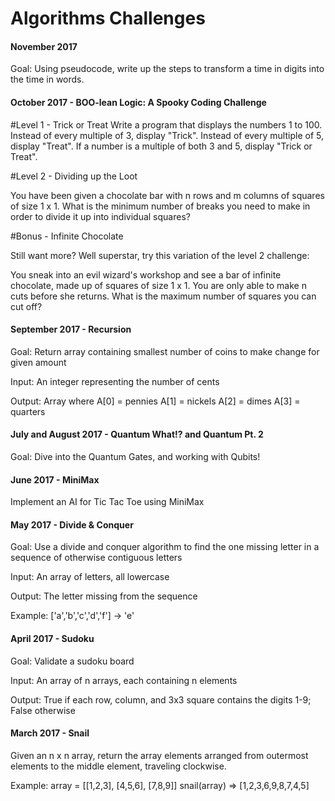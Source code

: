 # Algorithms Challenges

#### November 2017
Goal: Using pseudocode, write up the steps to transform a time in digits into the time in words. 

#### October 2017 - BOO-lean Logic: A Spooky Coding Challenge
#Level 1 - Trick or Treat
Write a program that displays the numbers 1 to 100. Instead of every multiple of 3, display "Trick". Instead of every multiple of 5, display "Treat". If a number is a multiple of both 3 and 5, display "Trick or Treat".

#Level 2 - Dividing up the Loot

You have been given a chocolate bar with n rows and m columns of squares of size 1 x 1. What is the minimum number of breaks you need to make in order to divide it up into individual squares? 

#Bonus - Infinite Chocolate

Still want more? Well superstar, try this variation of the level 2 challenge:

You sneak into an evil wizard's workshop and see a bar of infinite chocolate, made up of squares of size 1 x 1. You are only able to make n cuts before she returns. What is the maximum number of squares you can cut off? 

#### September 2017 - Recursion
Goal: Return array containing smallest number of coins to make change for given amount

Input: An integer representing the number of cents

Output: Array where 
A[0] = pennies
A[1] = nickels
A[2] = dimes
A[3] = quarters

#### July and August 2017 - Quantum What!? and Quantum Pt. 2
Goal: Dive into the Quantum Gates, and working with Qubits!

#### June 2017 - MiniMax
Implement an AI for Tic Tac Toe using MiniMax

#### May 2017 - Divide & Conquer
Goal: Use a divide and conquer algorithm to find the one missing letter in a sequence of otherwise contiguous letters

Input: An array of letters, all lowercase

Output: The letter missing from the sequence

Example: ['a','b','c','d','f'] -> 'e'
#### April 2017 - Sudoku
Goal: Validate a sudoku board

Input: An array of n arrays, each containing n elements

Output: True if each row, column, and 3x3 square contains the digits 1-9; False otherwise

#### March 2017 - Snail
Given an n x n array, return the array elements arranged from outermost elements to the middle element, traveling clockwise.

Example: array = [[1,2,3],
             [4,5,6],
             [7,8,9]]
             snail(array) => [1,2,3,6,9,8,7,4,5]
